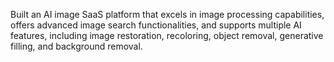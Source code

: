 Built an AI image SaaS platform that excels in image processing capabilities, offers advanced image search functionalities, and supports multiple AI features, including image restoration, recoloring, object removal, generative filling, and background removal.
